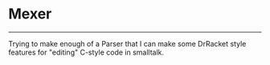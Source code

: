 # Mexer #
-------------------------------------------------------------------------------

Trying to make enough of a Parser that I can make some DrRacket style
features for "editing" C-style code in smalltalk.

